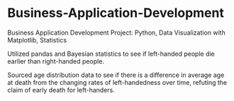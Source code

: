 # Business-Application-Development
Business Application Development Project: Python, Data Visualization with Matplotlib, Statistics

 Utilized pandas and Bayesian statistics to see if left-handed people die earlier than right-handed people.

 Sourced age distribution data to see if there is a difference in average age at death from the changing rates of left-handedness over time, refuting the claim of early death for left-handers.
